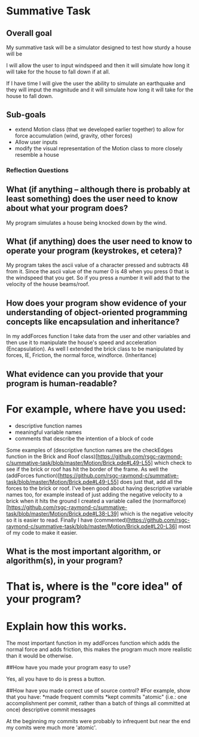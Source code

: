 # Summative Task

## Overall goal

My summative task will be a simulator designed to test how sturdy a house will be

I will allow the user to input windspeed and then it will simulate how long it will take for the house to fall down if at all.

If I have time I will give the user the ability to simulate an earthquake and they will imput the magnitude and it will simulate how long it will take for the house to fall down.

## Sub-goals

* extend Motion class (that we developed earlier together) to allow for force accumulation (wind, gravity, other forces)
* Allow user inputs
* modify the visual representation of the Motion class to more closely resemble a house

### Reflection Questions

## What (if anything – although there is probably at least something) does the user need to know about what your program does?

My program simulates a house being knocked down by the wind.

## What (if anything) does the user need to know to operate your program (keystrokes, et cetera)?

My program takes the ascii value of a character pressed and subtracts 48 from it. Since the ascii value of the numer 0 is 48 when you press 0 that is the windspeed that you get. So if you press a number it will add that to the velocity of the house beams/roof.


## How does your program show evidence of your understanding of object-oriented programming concepts like encapsulation and inheritance?

In my addForces function I take data from the user and other variables and then use it to manipulate the house's speed and acceleration
(Encapsulation). As well I extended the brick class to be manipulated by forces, IE, Friction, the normal force, windforce. (Inheritance) 

## What evidence can you provide that your program is human-readable?
# For example, where have you used:
* descriptive function names
* meaningful variable names
* comments that describe the intention of a block of code

Some examples of (descriptive function names are the checkEdges function in the Brick and Roof class)[https://github.com/rsgc-raymond-c/summative-task/blob/master/Motion/Brick.pde#L49-L55] which check to see if the brick or roof has hit the border of the frame. As well the (addForces function)[https://github.com/rsgc-raymond-c/summative-task/blob/master/Motion/Brick.pde#L49-L55] does just that, add all the forces to the brick or roof. I've been good about having descriptive variable names too, for example instead of just adding the negative velocity to a brick when it hits the ground I created a variable called the (normalforce)[https://github.com/rsgc-raymond-c/summative-task/blob/master/Motion/Brick.pde#L38-L39] which is the negative velocity so it is easier to read. Finally I have (commented)[https://github.com/rsgc-raymond-c/summative-task/blob/master/Motion/Brick.pde#L20-L36] most of my code to make it easier.

## What is the most important algorithm, or algorithm(s), in your program?
# That is, where is the "core idea" of your program?
# Explain how this works.

The most important function in my addForces function which adds the normal force and adds friction, this makes the program much more realistic than it would be otherwise.

##How have you made your program easy to use?

Yes, all you have to do is press a button.

##How have you made correct use of source control?
#For example, show that you have:
*made frequent commits
*kept commits "atomic" (i.e.: one accomplishment per commit, rather than a batch of things all committed at once)
descriptive commit messages

At the beginning my commits were probably to infrequent but near the end my comits were much more 'atomic'.

